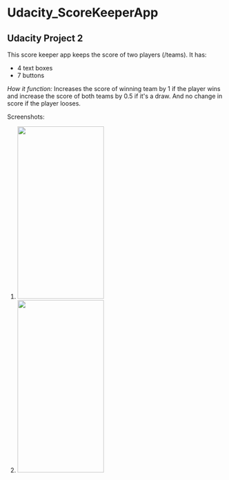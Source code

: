 # Udacity_ScoreKeeperApp
## Udacity Project 2 
This score keeper app keeps the score of two players (/teams). It has:
* 4 text boxes 
* 7 buttons

*How it function:* Increases the score of winning team by 1 if the player wins and increase the score of both teams by 0.5 if it's a draw.
And no change in score if the player looses.

Screenshots:

1. <img src="https://user-images.githubusercontent.com/52229134/82887115-29cc7580-9f65-11ea-97e7-76d65bbb992f.png" width="200" height="400" />
2. <img src="https://user-images.githubusercontent.com/52229134/82887119-2b963900-9f65-11ea-8ec5-0937526108f8.png" width="200" height="400" />
